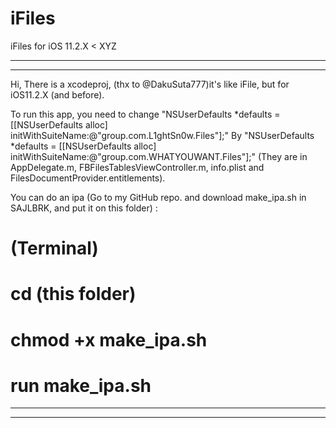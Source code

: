 # iFiles
iFiles for iOS 11.2.X < XYZ

*******************************************************************************************************************************************
*******************************************************************************************************************************************

Hi, 
There is a xcodeproj, (thx to @DakuSuta777)it's like iFile, but for iOS11.2.X (and before). 

To run this app, you need to change "NSUserDefaults *defaults = [[NSUserDefaults alloc] initWithSuiteName:@"group.com.L1ghtSn0w.Files"];" By 
  "NSUserDefaults *defaults = [[NSUserDefaults alloc] initWithSuiteName:@"group.com.WHATYOUWANT.Files"];" (They are in AppDelegate.m, FBFilesTablesViewController.m, info.plist and FilesDocumentProvider.entitlements).
  
You can do an ipa (Go to my GitHub repo. and download make_ipa.sh in SAJLBRK, and put it on this folder) :
  # (Terminal)
  # cd (this folder)
  # chmod +x make_ipa.sh
  # run make_ipa.sh
  
*******************************************************************************************************************************************
*******************************************************************************************************************************************

  
